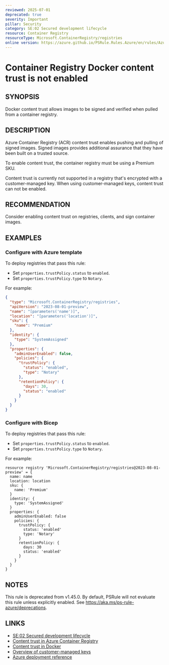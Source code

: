 ```yaml
---
reviewed: 2025-07-01
deprecated: true
severity: Important
pillar: Security
category: SE:02 Secured development lifecycle
resource: Container Registry
resourceType: Microsoft.ContainerRegistry/registries
online version: https://azure.github.io/PSRule.Rules.Azure/en/rules/Azure.ACR.ContentTrust/
---
```


# Container Registry Docker content trust is not enabled

## SYNOPSIS

Docker content trust allows images to be signed and verified when pulled from a container registry.

## DESCRIPTION

Azure Container Registry (ACR) content trust enables pushing and pulling of signed images.
Signed images provides additional assurance that they have been built on a trusted source.

To enable content trust, the container registry must be using a Premium SKU.

Content trust is currently not supported in a registry that's encrypted with a customer-managed key.
When using customer-managed keys, content trust can not be enabled.

<!-- deprecation:note v1.45.0
Content trust is replaced by OCI artifact signing, which is supported by Azure Container Registry.
-->

## RECOMMENDATION

Consider enabling content trust on registries, clients, and sign container images.

## EXAMPLES

### Configure with Azure template

To deploy registries that pass this rule:

- Set `properties.trustPolicy.status` to `enabled`.
- Set `properties.trustPolicy.type` to `Notary`.

For example:

```json
{
  "type": "Microsoft.ContainerRegistry/registries",
  "apiVersion": "2023-08-01-preview",
  "name": "[parameters('name')]",
  "location": "[parameters('location')]",
  "sku": {
    "name": "Premium"
  },
  "identity": {
    "type": "SystemAssigned"
  },
  "properties": {
    "adminUserEnabled": false,
    "policies": {
      "trustPolicy": {
        "status": "enabled",
        "type": "Notary"
      },
      "retentionPolicy": {
        "days": 30,
        "status": "enabled"
      }
    }
  }
}
```

### Configure with Bicep

To deploy registries that pass this rule:

- Set `properties.trustPolicy.status` to `enabled`.
- Set `properties.trustPolicy.type` to `Notary`.

For example:

```bicep
resource registry 'Microsoft.ContainerRegistry/registries@2023-08-01-preview' = {
  name: name
  location: location
  sku: {
    name: 'Premium'
  }
  identity: {
    type: 'SystemAssigned'
  }
  properties: {
    adminUserEnabled: false
    policies: {
      trustPolicy: {
        status: 'enabled'
        type: 'Notary'
      }
      retentionPolicy: {
        days: 30
        status: 'enabled'
      }
    }
  }
}
```

<!-- external:avm avm/res/container-registry/registry:0.5.1 trustPolicyStatus -->

## NOTES

This rule is deprecated from v1.45.0.
By default, PSRule will not evaluate this rule unless explicitly enabled.
See https://aka.ms/ps-rule-azure/deprecations.

## LINKS

- [SE:02 Secured development lifecycle](https://learn.microsoft.com/azure/well-architected/security/secure-development-lifecycle)
- [Content trust in Azure Container Registry](https://learn.microsoft.com/azure/container-registry/container-registry-content-trust)
- [Content trust in Docker](https://docs.docker.com/engine/security/trust/content_trust/)
- [Overview of customer-managed keys](https://learn.microsoft.com/azure/container-registry/tutorial-customer-managed-keys#before-you-enable-a-customer-managed-key)
- [Azure deployment reference](https://learn.microsoft.com/azure/templates/microsoft.containerregistry/registries)
